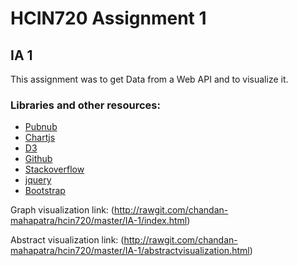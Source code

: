 # HCIN720 Assignment 1

## IA 1

This assignment was to get Data from a Web API and to visualize it.

### Libraries and other resources:

* [Pubnub](https://www.pubnub.com/developers/realtime-data-streams/twitter-stream/)
* [Chartjs](http://www.chartjs.org/docs/#line-chart-introduction)
* [D3](https://d3js.org/)
* [Github](https://github.com/pubnub/tweet-emotion/blob/gh-pages/js/app.js)
* [Stackoverflow](http://stackoverflow.com/questions/17354163/dynamically-update-values-of-a-chartjs-chart)
* [jquery](https://jquery.com/)
* [Bootstrap](http://getbootstrap.com/)

Graph visualization link:
(http://rawgit.com/chandan-mahapatra/hcin720/master/IA-1/index.html)

Abstract visualization link:
(http://rawgit.com/chandan-mahapatra/hcin720/master/IA-1/abstractvisualization.html)


